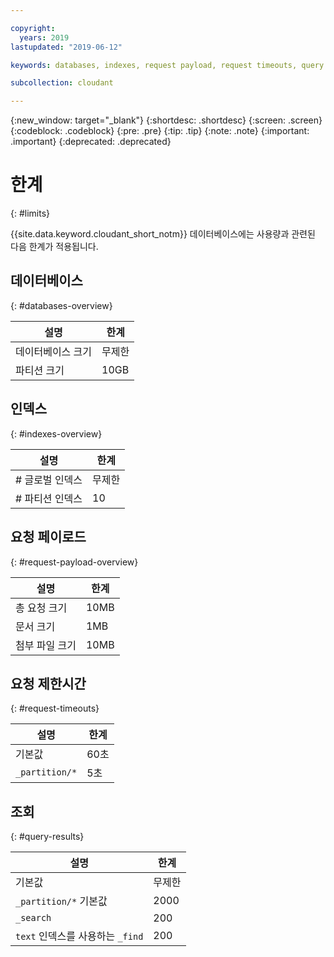 ```yaml
---

copyright:
  years: 2019
lastupdated: "2019-06-12"

keywords: databases, indexes, request payload, request timeouts, query

subcollection: cloudant

---
```


{:new_window: target="_blank"}
{:shortdesc: .shortdesc}
{:screen: .screen}
{:codeblock: .codeblock}
{:pre: .pre}
{:tip: .tip}
{:note: .note}
{:important: .important}
{:deprecated: .deprecated}

<!-- Acrolinx: 2019-01-11 -->

# 한계
{: #limits}

{{site.data.keyword.cloudant_short_notm}} 데이터베이스에는 사용량과 관련된 다음 한계가 적용됩니다.

## 데이터베이스
{: #databases-overview}

|설명|한계|
|--|--|
|데이터베이스 크기|무제한|
|파티션 크기|10GB|


## 인덱스
{: #indexes-overview}

|설명|한계|
|--|--|
|# 글로벌 인덱스|무제한|
|# 파티션 인덱스|10|

## 요청 페이로드
{: #request-payload-overview}

|설명|한계|
|--|--|
|총 요청 크기| 10MB|
|문서 크기|1MB|
|첨부 파일 크기| 10MB|

## 요청 제한시간
{: #request-timeouts}

|설명|한계|
|--|--|
|기본값|60초|
|`_partition/*` |5초|


## 조회
{: #query-results}

|설명|한계|
|--|--|
|기본값|무제한|
|`_partition/*` 기본값|2000|
|`_search`|200|
|`text` 인덱스를 사용하는 `_find`|200|
